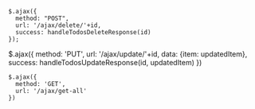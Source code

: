 ```
$.ajax({
  method: "POST",
  url: '/ajax/delete/'+id,
  success: handleTodosDeleteResponse(id)
});
```
$.ajax({
  method: 'PUT',
  url: '/ajax/update/'+id,
  data: {item: updatedItem},
  success: handleTodosUpdateResponse(id, updatedItem)
})
```
$.ajax({
  method: 'GET',
  url: '/ajax/get-all'
})
```
